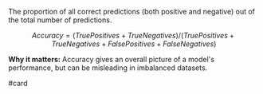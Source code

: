 The proportion of all correct predictions (both positive and negative) out of the total number of predictions.

$$
Accuracy = (True Positives + True Negatives) / (True Positives + True Negatives + False Positives + False Negatives)
$$

**Why it matters:** Accuracy gives an overall picture of a model's performance, but can be misleading in imbalanced datasets.

#card
